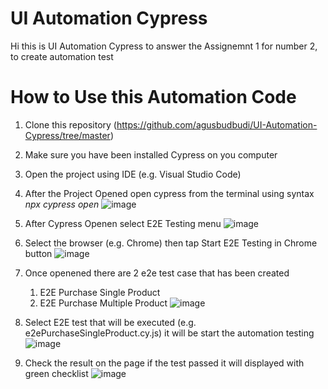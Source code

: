 # UI Automation Cypress

Hi this is UI Automation Cypress to answer the Assignemnt 1 for number 2, to create automation test

# How to Use this Automation Code

1. Clone this repository (https://github.com/agusbudbudi/UI-Automation-Cypress/tree/master)
2. Make sure you have been installed Cypress on you computer
3. Open the project using IDE (e.g. Visual Studio Code)
4. After the Project Opened open cypress from the terminal using syntax *npx cypress open*
![image](https://user-images.githubusercontent.com/89152616/212381620-6aa7eaa8-f4d3-42c3-bbcd-b564e8119d82.png)

5. After Cypress Openen select E2E Testing menu
![image](https://user-images.githubusercontent.com/89152616/212381747-b30f60d1-4000-4962-b47f-cb2a0d250f21.png)

6. Select the browser (e.g. Chrome) then tap Start E2E Testing in Chrome button
![image](https://user-images.githubusercontent.com/89152616/212381811-b7bbcecf-be33-4440-8f26-0c9b43aefed0.png)

7. Once openened there are 2 e2e test case that has been created
    1) E2E Purchase Single Product
    2) E2E Purchase Multiple Product
![image](https://user-images.githubusercontent.com/89152616/212381869-fa09ef44-9397-4c4f-a57a-783f0a3540ee.png)

8. Select E2E test that will be executed (e.g. e2ePurchaseSingleProduct.cy.js) it will be start the automation testing
![image](https://user-images.githubusercontent.com/89152616/212381973-732a69fe-ff14-4790-b80a-43558c91c395.png)

9. Check the result on the page if the test passed it will displayed with green checklist
![image](https://user-images.githubusercontent.com/89152616/212382112-d2b35b38-7f1c-4a11-9038-8deebfc19b3f.png)

